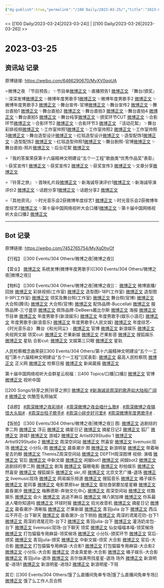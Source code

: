 ```yaml
---
{"dg-publish":true,"permalink":"/100 Daily/2023-03-25/","title":"2023-03-25","created":"2023-03-24T15:00:57.814+08:00","updated":"2023-03-26T14:24:54.588+08:00"}
---
```



<< [[100 Daily/2023-03-24\|2023-03-24]] | [[100 Daily/2023-03-26\|2023-03-26]] >>

# 2023-03-25

## 资讯站 记录

原博链接: https://weibo.com/6466290670/MyXV0qqUA

⭐微博之夜
『节目预告』
✨节目单[微博正文](https://m.weibo.cn/6466290670/4883262079523378)
✨直播预告1 [微博正文](https://m.weibo.cn/6466290670/4883241469750484)
『舞台/颁奖』
✨深深发博[微博正文](https://m.weibo.cn/6466290670/4883310981419849)
✨微博年度男歌手1[微博正文](https://m.weibo.cn/6466290670/4883295462267949)
✨微博年度男歌手2 [微博正文](https://m.weibo.cn/6466290670/4883293805219308)
✨微博年度男歌手3 [微博正文](https://m.weibo.cn/6466290670/4883293735234540)
✨舞台宣传-官博[微博正文](https://m.weibo.cn/6466290670/4883272272458575)
✨舞台宣传2 [微博正文](https://m.weibo.cn/6466290670/4883270812078274)
✨舞台直拍1 [微博正文](https://m.weibo.cn/6466290670/4883281964735960)
✨舞台直拍2 [微博正文](https://m.weibo.cn/6466290670/4883280254207386)
✨舞台直拍3 [微博正文](https://m.weibo.cn/6466290670/4883271458245176)
✨舞台直拍4 [微博正文](https://m.weibo.cn/6466290670/4883271407905440)
✨舞台直拍5 [微博正文](https://m.weibo.cn/6466290670/4883268443581030)
✨舞台纯享[微博正文](https://m.weibo.cn/6466290670/4883277369094163)
✨颁奖环节CUT [微博正文](https://m.weibo.cn/6466290670/4883297589003578)
✨合影环节[微博正文](https://m.weibo.cn/6466290670/4883320959669284)
✨合影环节2 [微博正文](https://m.weibo.cn/6466290670/4883322922868740)
✨合影环节3 [微博正文](https://m.weibo.cn/6466290670/4883323602864508)
『活动花絮』
✨舞台彩排视频[微博正文](https://m.weibo.cn/6466290670/4883180170252274)
✨工作室帅照1[微博正文](https://m.weibo.cn/6466290670/4883238780409731)
✨工作室帅照2 [微博正文](https://m.weibo.cn/6466290670/4883210125705349)
✨工作室帅照3[微博正文](https://m.weibo.cn/6466290670/4883330555707939)
✨舞台造型设计[微博正文](https://m.weibo.cn/6466290670/4883249652309910)
✨红毯造型设计[微博正文](https://m.weibo.cn/6466290670/4883224461842471)
✨造型配饰1[微博正文](https://m.weibo.cn/6466290670/4883249493459031)
✨造型配饰2 [微博正文](https://m.weibo.cn/6466290670/4883328870654180)
✨红毯造型帅照1[微博正文](https://m.weibo.cn/6466290670/4883227171366533)
✨舞台剧照-官博[微博正文](https://m.weibo.cn/6466290670/4883313565637743)
✨舞台直拍-照片[微博正文](https://m.weibo.cn/5516625428/4883320715875630)
✨后台花絮 [微博正文](https://m.weibo.cn/6466290670/4883281822391037)

⭐『我的答案荣获第十六届精神文明建设“五个一工程”歌曲类“优秀作品奖”表彰』
✨获奖宣传1 [微博正文](https://m.weibo.cn/6466290670/4883156761052973)
✨获奖宣传2 [微博正文](https://m.weibo.cn/6466290670/4883157738591441)
✨获奖宣传3 [微博正文](https://m.weibo.cn/6466290670/4883156413452006)
✨文章分享[微博正文](https://m.weibo.cn/6466290670/4883161865263517)

⭐『铃芽之旅』
✨首映礼片段[微博正文](https://m.weibo.cn/6466290670/4883151799454509)
✨新海诚导演评价1[微博正文](https://m.weibo.cn/6466290670/4883140323842156)
✨新海诚导演评价2 [微博正文](https://m.weibo.cn/6466290670/4883139077607373)
✨话题分享1[微博正文](https://m.weibo.cn/6466290670/4883158509817071)
✨话题分享2 [微博正文](https://m.weibo.cn/6466290670/4883156925419510)

⭐『其他资讯』
✨时光音乐会2获微博年度综艺1 [微博正文](https://m.weibo.cn/6466290670/4883302123071460)
✨时光音乐会2获微博年度综艺2[微博正文](https://m.weibo.cn/6466290670/4883286415414422)
✨第十届中国网络视听大会口播1[微博正文](https://m.weibo.cn/6466290670/4883242093906065)
✨第十届中国网络视听大会口播2 [微博正文](https://m.weibo.cn/6466290670/4883240605196276)

---
## Bot 记录

原博链接: https://weibo.com/7452765754/MyXgDhvOf

【行程】
[[300 Events/304 Others/微博之夜\|微博之夜]]

【营业】
[微博正文](https://weibo.com/1736988591/4883308704180404) 系统发博(微博年度男歌手)[[300 Events/304 Others/微博之夜\|微博之夜]]

【物料】
[[300 Events/304 Others/微博之夜\|微博之夜]]：
[微博正文](https://weibo.com/1677969704/4883239141902363) 微博直播/回放
[微博正文](https://weibo.com/7478855230/4883178861632555) 彩排视频(工作室)
[微博正文](https://weibo.com/7478855230/4883207964594680) 造型图I-18P(工作室)
[微博正文](https://weibo.com/7478855230/4883235924347478) 造型图II-9P(工作室)
[微博正文](https://weibo.com/7478855230/4883329336216523) 领奖及舞台照(工作室)
[微博正文](https://weibo.com/1677969704/4883312269601056) 舞台照(官博)
[微博正文](https://weibo.com/2591595652/4883315578121801) 大合照(腾讯)
[微博正文](https://weibo.com/1677969704/4883313208072315) 大合照(官博)
[微博正文](https://weibo.com/2279650092/4883227640332695) 配饰品牌-Buccellati
[微博正文](https://weibo.com/5525460897/4883240374504587) 服饰品牌-三寸盛京
[微博正文](https://weibo.com/2464641902/4883322658621181) 佩饰品牌-DeBeers戴比尔斯
[微博正文](https://weibo.com/1677969704/4883263556710535) 海报
[微博正文](https://weibo.com/1677969704/4883259466978854) 节目单
[微博正文](https://weibo.com/1642591402/4883284574626962) 年度男歌手(新浪娱乐)
[微博正文](https://weibo.com/5611783716/4883283332845303) 年度男歌手(娱乐小浪花)
[微博正文](https://weibo.com/1266269835/4883294527435114) 年度男歌手(新浪音乐)
[微博正文](https://weibo.com/7362512027/4883319268840015) 年度男歌手(人民文娱)
[微博正文](https://weibo.com/7703778879/4883282867800964) 年度综艺-《时光音乐会》
舞台《和光同尘》:
[微博正文](https://weibo.com/1677969704/4883271550773621) 官博
[微博正文](https://weibo.com/1642591402/4883270065734362) 新浪娱乐
[微博正文](https://weibo.com/7735105675/4883289582887926) 央视网文娱
领奖cut:
[微博正文](https://weibo.com/1591169702/4883286633008576) 芒果新娱
[微博正文](https://weibo.com/3223747774/4883286927386054) 芒果影音
[微博正文](https://weibo.com/1843633441/4883287644839108) 搜狐娱乐
[微博正文](https://weibo.com/6466290670/4883297589003578) 星轨
合影cut:
[微博正文](https://weibo.com/1371117067/4883310599476855) 文娱第三只眼
[微博正文](https://weibo.com/6466290670/4883320959669284) 星轨

人民检察概念曲荣获[[300 Events/304 Others/第十六届精神文明建设“五个一工程”\|第十六届精神文明建设“五个一工程”]]奖表彰:
[微博正文](https://weibo.com/5053469079/4883149824201263) 最高人民检察院
[微博正文](https://weibo.com/1896650227/4883151535211432) 正义网
[微博正文](https://weibo.com/3183107112/4883151790801424) 检察日报
[微博正文](https://weibo.com/1314608344/4883089035628401) 新闻晨报
[微博正文](https://weibo.com/6466290670/4883161865263517)

第十届中国网络视听大会群星云祝福：[[400 Topics/口播\|口播]]
[微博正文](https://weibo.com/3820229236/4883214969868547) 官博
[微博正文](https://weibo.com/7408066931/4883238155979594) 视听中国

[[200 Songs/铃芽之旅\|铃芽之旅]]
[微博正文](https://weibo.com/1642904381/4883137773178609) [#新海诚说周深的歌声如大陆般广阔#](https://s.weibo.com/weibo?q=%23%E6%96%B0%E6%B5%B7%E8%AF%9A%E8%AF%B4%E5%91%A8%E6%B7%B1%E7%9A%84%E6%AD%8C%E5%A3%B0%E5%A6%82%E5%A4%A7%E9%99%86%E8%88%AC%E5%B9%BF%E9%98%94%23)
[微博正文](https://weibo.com/1677960582/4883142202100625) 优酷签名照抽奖

【话题】
[#周深微博之夜彩排#](https://s.weibo.com/weibo?q=%23%E5%91%A8%E6%B7%B1%E5%BE%AE%E5%8D%9A%E4%B9%8B%E5%A4%9C%E5%BD%A9%E6%8E%92%23) .
[#周深微博之夜会唱什么歌#](https://s.weibo.com/weibo?q=%23%E5%91%A8%E6%B7%B1%E5%BE%AE%E5%8D%9A%E4%B9%8B%E5%A4%9C%E4%BC%9A%E5%94%B1%E4%BB%80%E4%B9%88%E6%AD%8C%23) .
[#周深微博之夜搞怪大头贴#](https://s.weibo.com/weibo?q=%23%E5%91%A8%E6%B7%B1%E5%BE%AE%E5%8D%9A%E4%B9%8B%E5%A4%9C%E6%90%9E%E6%80%AA%E5%A4%A7%E5%A4%B4%E8%B4%B4%23) .
[#周深台柱子歌手#](https://s.weibo.com/weibo?q=%23%E5%91%A8%E6%B7%B1%E5%8F%B0%E6%9F%B1%E5%AD%90%E6%AD%8C%E6%89%8B%23).
[#周深小碎步好可爱#](https://s.weibo.com/weibo?q=%23%E5%91%A8%E6%B7%B1%E5%B0%8F%E7%A2%8E%E6%AD%A5%E5%A5%BD%E5%8F%AF%E7%88%B1%23).
[#周深微博年度男歌手#](https://s.weibo.com/weibo?q=%23%E5%91%A8%E6%B7%B1%E5%BE%AE%E5%8D%9A%E5%B9%B4%E5%BA%A6%E7%94%B7%E6%AD%8C%E6%89%8B%23) .

【饭拍】
[[300 Events/304 Others/微博之夜\|微博之夜]]
图:
[微博正文](https://weibo.com/2151481347/4883262659370756) 追剧综的李二狗
[微博正文](https://weibo.com/1345454230/4883263493769614) 浮云
[微博正文](https://weibo.com/6859101100/4883266811213814) 摘星日记
[微博正文](https://weibo.com/6859101100/4883288441234664) 摘星日记2
[微博正文](https://weibo.com/6525010965/4883267155685371) 狐厂
[微博正文](https://weibo.com/1801743981/4883269323868587) 游城1
[微博正文](https://weibo.com/1801743981/4883296120511356) 游城2
[微博正文](https://weibo.com/6873250805/4883281017316219) Artist929Studio 1
[微博正文](https://weibo.com/6873250805/4883298725421235) Artist929Studio 2
[微博正文](https://weibo.com/7183015833/4883300168764784) 周深空间站
[微博正文](https://weibo.com/6030707554/4883284541343891) 然喜安
[微博正文](https://weibo.com/2099868183/4883283881528570) livemusic现场
[微博正文](https://weibo.com/5516625428/4883320715875630) 小分队-图
[微博正文](https://weibo.com/7257609027/4883322662033858) 晨昏潮汐 图
[微博正文](https://weibo.com/2921243620/4883282288196873) 新浪明星
[微博正文](https://weibo.com/3246571812/4883487452561957) 带着啾星去钓鲸
[微博正文](https://weibo.com/7183015833/4883489273151580) ThemisZ周深空间站
[微博正文](https://weibo.com/2975204920/4883496902332996) DEPTH周深图博
视频:
演唱
[微博正文](https://weibo.com/5248300719/4883359295603592) 官后
[微博正文](https://weibo.com/7728745629/4883263765630172) 中新文娱
[微博正文](https://weibo.com/1665101292/4883263951490804) 闲娱bot1
[微博正文](https://weibo.com/1665101292/4883265301253204) 闲娱bot2
[微博正文](https://weibo.com/2151481347/4883263699570519) 追剧综的李二狗
[微博正文](https://weibo.com/5697928291/4883264924567474) 剧淘
[微博正文](https://weibo.com/2611607127/4883264463216263) 猫眼电影
[微博正文](https://weibo.com/3849658397/4883264118232489) 秒拍娱乐
[微博正文](https://weibo.com/6030707554/4883267288841621) 然喜安
[微博正文](https://weibo.com/1843633441/4883266467814496) 搜狐娱乐
[微博正文](https://weibo.com/6433509682/4883271148643458) skr_呗
[微博正文](https://weibo.com/2106115754/4883269232126056) 北京文艺广播-退场
[微博正文](https://weibo.com/2099868183/4883267906707039) livemusic现场
[微博正文](https://weibo.com/2674977220/4883268845467474) 网易娱乐频道
[微博正文](https://weibo.com/2137094647/4883270276238660) 搜狐音乐
[微博正文](https://weibo.com/5291824241/4883271576209472) 橘子娱乐
[微博正文](https://weibo.com/7090942012/4883270859509444) 星同事
[微博正文](https://weibo.com/3348078992/4883274881850211) 电影票房bar
[微博正文](https://weibo.com/6048634807/4883281227289532) 蛋挞食粥要加星星糖
[微博正文](https://weibo.com/7257609027/4883285995444633) 晨昏潮汐
[微博正文](https://weibo.com/2786930387/4883270888342783) 梅赛德斯-奔驰文化中心
[微博正文](https://weibo.com/7183015833/4883291801393766) 周深空间站
[微博正文](https://weibo.com/1763415704/4883292459909005) 优酷娱乐
[微博正文](https://weibo.com/3725773862/4883267297747845) 会火
[微博正文](https://weibo.com/5657474252/4883297308260474) 追追不麻瓜
[微博正文](https://weibo.com/7628792895/4883308078694830) 辣八粥加辣
[微博正文](https://weibo.com/7724525486/4883312461748578) 你系最迷人噶你知道吗
[微博正文](https://weibo.com/7442413095/4883313363259233) 环球时报
[微博正文](https://weibo.com/3257147811/4883266161875309) 拾光收音机
[微博正文](https://weibo.com/6859101100/4883487385454314) 摘星日记
[微博正文](https://weibo.com/7257609027/4883353532369571) 晨昏潮汐-清晰版
[微博正文](https://weibo.com/1591169702/4883461854726158) 芒果新娱
[微博正文](https://weibo.com/5687925420/4883363494888244) 青羽julia
台下
[微博正文](https://weibo.com/2309038045/4883284817644739) 西瓜瓜不开花-台下聊天
[微博正文](https://weibo.com/7257609027/4883455232442463) 晨昏潮汐-台下侧拍
[微博正文](https://weibo.com/1687379382/4883337334489293) 周深的鸢尾花叻-台下1
[微博正文](https://weibo.com/1687379382/4883348672220719) 周深的鸢尾花叻-台下2
[微博正文](https://weibo.com/5687925420/4883370393469495) 青羽julia-台下
[微博正文](https://weibo.com/6613205798/4883484630584379) 灌汤奶龙包-台下
[微博正文](https://weibo.com/2099868183/4883327254796118) livemusic现场-台下聊天
领奖
[微博正文](https://weibo.com/1492750365/4883286402318253) 仙女喵喵本喵-领奖候场
[微博正文](https://weibo.com/5217401849/4883356124446794) 打包猫猫专用麻袋-领奖候场
[微博正文](https://weibo.com/5516625428/4883348440745875) 小分队-颁奖环节
[微博正文](https://weibo.com/5248300719/4883439611807779) 官后-颁奖
[微博正文](https://weibo.com/5687925420/4883494503188332) 青羽julia-颁奖
[微博正文](https://weibo.com/7728745629/4883285317275964) 中新文娱-领奖
大合影
[微博正文](https://weibo.com/5248300719/4883473539536458) 官后-大合影
[微博正文](https://weibo.com/5217401849/4883348658588086) 打包猫猫专用麻袋-大合影1
[微博正文](https://weibo.com/5217401849/4883335349798736) 打包猫猫专用麻袋-大合影2
[微博正文](https://weibo.com/5516625428/4883359757762698) 小分队-大合影
[微博正文](https://weibo.com/6559402245/4883309563224003) 烫金真爱册-大合影
[微博正文](https://weibo.com/5291824241/4883313246351510) 橘子娱乐-大合影
[微博正文](https://weibo.com/5687925420/4883308545319468) 青羽julia-退场
[微博正文](https://weibo.com/1784413327/4883316282754582) 吉尔伽美熊找星星-退场
场外
[微博正文](https://weibo.com/2921243620/4883266908464752) 新浪明星-进场1
[微博正文](https://weibo.com/2921243620/4883304963383292) 新浪明星-进场2
[微博正文](https://weibo.com/2921243620/4883318690813577) 新浪明星-下班

其它:
[[300 Events/304 Others/饿了么直播间免单专场\|饿了么直播间免单专场]]
[微博正文](https://weibo.com/1633407734/4883314026480896) 饿了么工作人员合照
